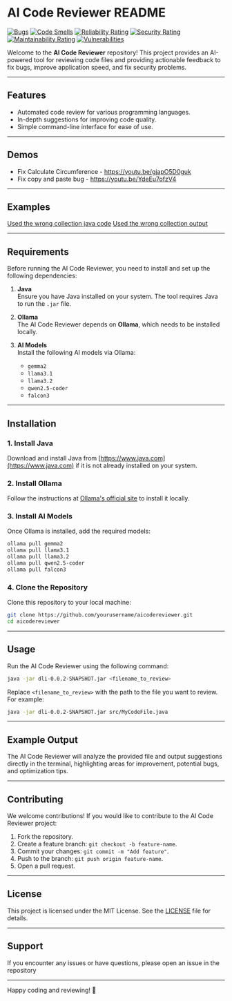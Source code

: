 # AI Code Reviewer README

[![Bugs](https://sonarcloud.io/api/project_badges/measure?project=larrydiamond_AICodeReviewer&metric=bugs)](https://sonarcloud.io/summary/new_code?id=larrydiamond_AICodeReviewer)
[![Code Smells](https://sonarcloud.io/api/project_badges/measure?project=larrydiamond_AICodeReviewer&metric=code_smells)](https://sonarcloud.io/summary/new_code?id=larrydiamond_AICodeReviewer)
[![Reliability Rating](https://sonarcloud.io/api/project_badges/measure?project=larrydiamond_AICodeReviewer&metric=reliability_rating)](https://sonarcloud.io/summary/new_code?id=larrydiamond_AICodeReviewer)
[![Security Rating](https://sonarcloud.io/api/project_badges/measure?project=larrydiamond_AICodeReviewer&metric=security_rating)](https://sonarcloud.io/summary/new_code?id=larrydiamond_AICodeReviewer)
[![Maintainability Rating](https://sonarcloud.io/api/project_badges/measure?project=larrydiamond_AICodeReviewer&metric=sqale_rating)](https://sonarcloud.io/summary/new_code?id=larrydiamond_AICodeReviewer)
[![Vulnerabilities](https://sonarcloud.io/api/project_badges/measure?project=larrydiamond_AICodeReviewer&metric=vulnerabilities)](https://sonarcloud.io/summary/new_code?id=larrydiamond_AICodeReviewer)

Welcome to the **AI Code Reviewer** repository! This project provides an AI-powered tool for reviewing code files and providing actionable feedback to fix bugs, improve application speed, and fix security problems.

---

## Features
- Automated code review for various programming languages.
- In-depth suggestions for improving code quality.
- Simple command-line interface for ease of use.

---

## Demos
- Fix Calculate Circumference - https://youtu.be/gjapO5D0guk
- Fix copy and paste bug - https://youtu.be/YdeEu7ofzV4

---

## Examples
[Used the wrong collection java code](https://github.com/larrydiamond/AICodeReviewer/blob/main/src/main/java/com/ldiamond/dli/examples/Usedthewrongcollection.java)
[Used the wrong collection output](https://github.com/larrydiamond/AICodeReviewer/blob/main/src/main/java/com/ldiamond/dli/examples/Usedthewrongcollection.output)

---

## Requirements
Before running the AI Code Reviewer, you need to install and set up the following dependencies:

1. **Java**  
   Ensure you have Java installed on your system. The tool requires Java to run the `.jar` file.

2. **Ollama**  
   The AI Code Reviewer depends on **Ollama**, which needs to be installed locally.

3. **AI Models**  
   Install the following AI models via Ollama:
   - `gemma2`
   - `llama3.1`
   - `llama3.2`
   - `qwen2.5-coder`
   - `falcon3`

---

## Installation

### 1. Install Java
Download and install Java from [https://www.java.com](https://www.java.com) if it is not already installed on your system.

### 2. Install Ollama
Follow the instructions at [Ollama's official site](https://www.ollama.ai) to install it locally.

### 3. Install AI Models
Once Ollama is installed, add the required models:
```bash
ollama pull gemma2
ollama pull llama3.1
ollama pull llama3.2
ollama pull qwen2.5-coder
ollama pull falcon3
```

### 4. Clone the Repository
Clone this repository to your local machine:
```bash
git clone https://github.com/yourusername/aicodereviewer.git
cd aicodereviewer
```

---

## Usage

Run the AI Code Reviewer using the following command:

```bash
java -jar dli-0.0.2-SNAPSHOT.jar <filename_to_review>
```

Replace `<filename_to_review>` with the path to the file you want to review. For example:
```bash
java -jar dli-0.0.2-SNAPSHOT.jar src/MyCodeFile.java
```

---

## Example Output

The AI Code Reviewer will analyze the provided file and output suggestions directly in the terminal, highlighting areas for improvement, potential bugs, and optimization tips.

---

## Contributing

We welcome contributions! If you would like to contribute to the AI Code Reviewer project:
1. Fork the repository.
2. Create a feature branch: `git checkout -b feature-name`.
3. Commit your changes: `git commit -m "Add feature"`.
4. Push to the branch: `git push origin feature-name`.
5. Open a pull request.

---

## License

This project is licensed under the MIT License. See the [LICENSE](LICENSE) file for details.

---

## Support

If you encounter any issues or have questions, please open an issue in the repository

---

Happy coding and reviewing! 🚀
